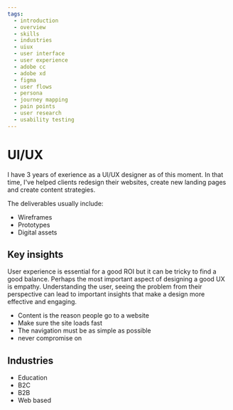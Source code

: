 ```yaml
---
tags:
  - introduction
  - overview
  - skills
  - industries
  - uiux
  - user interface
  - user experience
  - adobe cc
  - adobe xd
  - figma
  - user flows
  - persona
  - journey mapping
  - pain points
  - user research
  - usability testing
---
```


# UI/UX

I have 3 years of exerience as a UI/UX designer as of this moment.  In that time, I've helped clients redesign their websites, create new landing pages and create content strategies.

The deliverables usually include:

- Wireframes
- Prototypes
- Digital assets

## Key insights

User experience is essential for a good ROI but it can be tricky to find a good balance.  Perhaps the most important aspect of designing a good UX is empathy.  Understanding the user, seeing the problem from their perspective can lead to important insights that make a design more effective and engaging. 

- Content is the reason people go to a website
- Make sure the site loads fast
- The navigation must be as simple as possible
- never compromise on 

## Industries

- Education
- B2C
- B2B
- Web based
